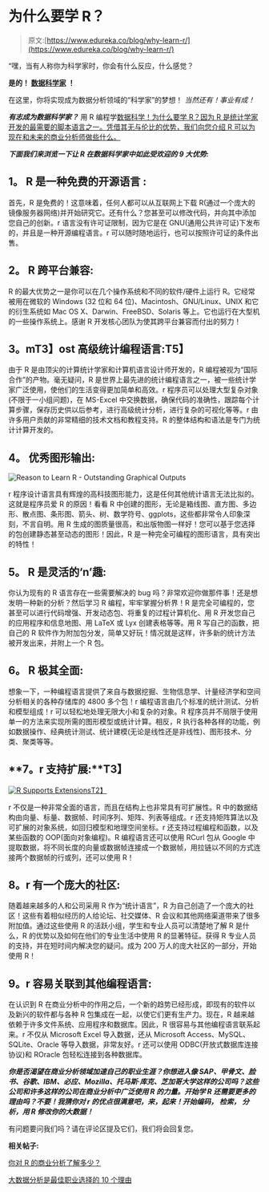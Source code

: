 # 为什么要学 R？

> 原文:[https://www.edureka.co/blog/why-learn-r/](https://www.edureka.co/blog/why-learn-r/)

“嘿，当有人称你为科学家时，你会有什么反应，什么感觉？

**是的！ [数据科学家](https://www.edureka.co/blog/who-is-a-data-scientist/) ！**

在这里，你将实现成为数据分析领域的“科学家”的梦想！ *当然还有！事业有成！*

***有志成为数据科学家？*** 用 R 编程学[数据科学！为什么要学 R？因为 R 是统计学家开发的最需要的脚本语言之一。凭借其无与伦比的优势，我们向您介绍 R 可以为现在和未来的商业分析师做些什么。](https://www.edureka.co/data-science-r-programming-certification-course)

***下面我们来浏览一下让 R 在数据科学家中如此受欢迎的 9 大优势:***

## **1。** **R 是一种免费的开源语言** :

首先，R 是免费的！这意味着，任何人都可以从互联网上下载 R(通过一个庞大的镜像服务器网络)并开始研究它。还有什么？您甚至可以修改代码，并向其中添加您自己的创新。r 语言没有许可证限制，因为它是在 GNU(通用公共许可证)下发布的，并且是一种开源编程语言。r 可以随时随地运行，也可以按照许可证的条件出售。

## **2。** **R 跨平台兼容:**

R 的最大优势之一是你可以在几个操作系统和不同的软件/硬件上运行 R。它经常被用在微软的 Windows (32 位和 64 位)、Macintosh、GNU/Linux、UNIX 和它的衍生系统如 Mac OS X、Darwin、FreeBSD、Solaris 等上。它也运行在大型机的一些操作系统上。感谢 R 开发核心团队为使其跨平台兼容而付出的努力！

## **3。m**T3】ost 高级统计编程语言:T5】

由于 R 是由顶尖的计算统计学家和计算机语言设计师开发的，R 编程被视为“国际合作”的产物。毫无疑问，R 是世界上最先进的统计编程语言之一，被一些统计学家广泛使用，使他们的生活变得更加简单和高效。r 程序员可以处理大型复杂对象(不限于一小组问题)，在 MS-Excel 中交换数据，确保代码的准确性，跟踪每个计算步骤，保存历史供以后参考，进行高级统计分析，进行复杂的可视化等等。r 由许多用户贡献的非常精细的技术文档和教程支持。R 的整体结构和语法是专门为统计计算开发的。

## **4。** **优秀图形输出:**

![Reason to Learn R - Outstanding Graphical Outputs](../Images/7c863a504a7168e8f09fc0834216a664.png "Reason to Learn R - Outstanding Graphical Outputs")

r 程序设计语言具有辉煌的高科技图形能力，这是任何其他统计语言无法比拟的。这就是程序员爱 R 的原因！看看 R 中创建的图形，无论是箱线图、直方图、多边形、散点图、条形图、箭头、树、数学符号、ggplots，这些都非常令人印象深刻，不言自明。用 R 生成的图质量很高，和出版物图一样好！您可以基于您选择的包创建静态甚至动态的图形！因此，R 是一种完全可编程的图形语言，具有突出的特性！

## **5。** **R 是灵活的‘n’趣:**

你认为现有的 R 语言存在一些需要解决的 bug 吗？非常欢迎你做那件事！还是想发明一种新的分析？然后学习 R 编程，牢牢掌握分析界！R 是完全可编程的，您甚至可以进行代码增强、开发动态包、将重复的过程计算机化、用 R 开发您自己的应用程序和信息地图、用 LaTeX 或 Lyx 创建表格等等。用 R 写自己的函数，把自己的 R 软件作为附加包分发，简单又好玩！情况就是这样，许多新的统计方法被开发出来，并附上一个 R 包。

## **6。** **R 极其全面:**

想象一下，一种编程语言提供了来自与数据挖掘、生物信息学、计量经济学和空间分析相关的各种存储库的 4800 多个包！r 编程语言由几个标准的统计测试、分析和模型组成！r 可以轻松地处理无限大小和复杂的对象。R 程序员并不局限于使用单一的方法来实现所需的图形模型或统计计算。相反，R 执行各种各样的功能，例如数据操作、经典统计测试、统计建模(无论是线性还是非线性)、图形技术、分类、聚类等等。

## **7。r 支持扩展:**T3】

[![R Supports Extensions](../Images/645ef66751528d9d9e9c2da633f72629.png "R Supports Extensions")T2】](https://cdn.edureka.co/blog/wp-content/uploads/2013/06/bar-learn-r-img5.png)

r 不仅是一种非常全面的语言，而且在结构上也非常具有可扩展性。R 中的数据结构由向量、标量、数据帧、时间序列、矩阵、列表等组成。r 还支持矩阵算法以及可扩展的对象系统，如回归模型和地理空间坐标。r 还支持过程编程和函数，以及某些函数的 OOP(面向对象编程)。R 编程语言还可以使用 RCurl 包从 Google 中提取数据，将不同长度的向量或数据帧连接成一个数据帧，用拉链以不同的方式连接两个数据帧的行或列，还可以使用 R！

## **8。r 有一个庞大的社区:**

随着越来越多的人和公司采用 R 作为“统计语言”，R 为自己创造了一个庞大的社区！这些有着相似经历的人给论坛、社交媒体、R 会议和其他网络渠道带来了很多附加值。通过这些使用 R 的活跃小组，学生和专业人员可以清楚地了解 R 是什么，R 的优势以及如何在他们的专业生活中使用 R 的显著特征。获得 R 专业人员的支持，并在短时间内解决您的疑问。成为 200 万人的庞大社区的一部分，开始使用 R！

## **9。r 容易关联到其他编程语言:**

在认识到 R 在商业分析中的作用之后，一个新的趋势已经形成，即现有的软件以及新兴的软件都与各种 R 包集成在一起，以使它们更有生产力。现在，R 越来越依赖于许多文件系统、应用程序和数据库。因此，R 很容易与其他编程语言联系起来。r 不仅从 Microsoft Excel 导入数据，还从 Microsoft Access、MySQL、SQLite、Oracle 等导入数据，非常友好。r 还可以使用 ODBC(开放式数据库连接协议)和 ROracle 包轻松连接到各种数据库。

***你是否渴望在商业分析领域加速自己的职业生涯？你想进入像 SAP、甲骨文、脸书、谷歌、IBM、必应、Mozilla、托马斯·库克、芝加哥大学这样的公司吗？这些公司和许多这样的公司在商业分析中广泛使用 R 的力量。开始学 R 还需要更多的理由吗？不要！我猜你对 r 的优点很满意吧，来，起来！开始编码， ***检索，*** 分析，用 R 修改你的大数据！***

有问题要问我们吗？请在评论区提及它们，我们将会回复您。

**相关帖子:**

[你对 R 的商业分析了解多少？](https://www.edureka.co/blog/what-do-you-know-about-business-analytics-with-r/)

[大数据分析是最佳职业选择的 10 个理由](https://www.edureka.co/blog/10-reasons-why-big-data-analytics-is-the-best-career-move "10 Reasons Why Big Data Analytics is the Best Career Move")